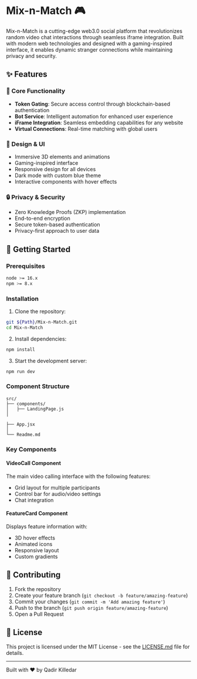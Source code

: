 # Mix-n-Match 🎮

Mix-n-Match is a cutting-edge web3.0 social platform that revolutionizes random video chat interactions through seamless iframe integration. Built with modern web technologies and designed with a gaming-inspired interface, it enables dynamic stranger connections while maintaining privacy and security.

## ✨ Features

### 🎯 Core Functionality

- **Token Gating**: Secure access control through blockchain-based authentication
- **Bot Service**: Intelligent automation for enhanced user experience
- **iFrame Integration**: Seamless embedding capabilities for any website
- **Virtual Connections**: Real-time matching with global users

### 🎨 Design & UI

- Immersive 3D elements and animations
- Gaming-inspired interface
- Responsive design for all devices
- Dark mode with custom blue theme
- Interactive components with hover effects

### 🔒 Privacy & Security

- Zero Knowledge Proofs (ZKP) implementation
- End-to-end encryption
- Secure token-based authentication
- Privacy-first approach to user data

## 🚀 Getting Started

### Prerequisites

```bash
node >= 16.x
npm >= 8.x
```

### Installation

1. Clone the repository:

```bash
git ${Path}/Mix-n-Match.git
cd Mix-n-Match
```

2. Install dependencies:

```bash
npm install
```

3. Start the development server:

```bash
npm run dev
```

### Component Structure

```
src/
├── components/
│   ├── LandingPage.js
│

├── App.jsx
│
└── Readme.md
```

### Key Components

#### VideoCall Component

The main video calling interface with the following features:

- Grid layout for multiple participants
- Control bar for audio/video settings
- Chat integration

#### FeatureCard Component

Displays feature information with:

- 3D hover effects
- Animated icons
- Responsive layout
- Custom gradients

## 🤝 Contributing

1. Fork the repository
2. Create your feature branch (`git checkout -b feature/amazing-feature`)
3. Commit your changes (`git commit -m 'Add amazing feature'`)
4. Push to the branch (`git push origin feature/amazing-feature`)
5. Open a Pull Request

## 📄 License

This project is licensed under the MIT License - see the [LICENSE.md](LICENSE.md) file for details.

---

Built with ❤️ by Qadir Killedar
